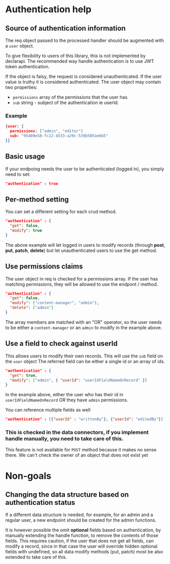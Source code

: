 Authentication help
=====================

Source of authentication information
------------------------------------
The req object passed to the processed handler should be augmented with a `user` object.

To give flexibility to users of this library, this is not implemented by declarapi.
The recommended way handle authentication is to use JWT token authentication.

If the object is falsy, the request is considered unauthenticated.
If the user value is truthy it is considered authenticated.
The user object may contain two properties:
- `permissions` array of the permissions that the user has.
- `sub` string - subject of the authentication ie userId.

### Example
```json
{user: {
  permissions: ["admin", "editor"]
  sub: "95489e58-fc22-4533-a29c-539b505ae6b5"
}}
```

Basic usage
-----------
If your endpoing needs the user to be authenticated (logged in),
you simply need to set:
```json
"authentication" : true
```

Per-method setting
------------------
You can set a different setting for each crud method.
```json
"authentication" : {
  "get": false,
  "modify": true
}
```
The above example will let logged in users to modify records (through __post__, __put__, __patch__, __delete__) but let unauthenticated users to use the get method.

Use permissions claims
----------------------
The user object in req is checked for a permissions array.
If the user has matching permissions, they will be allowed to use the endpont / method.
```json
"authentication" : {
  "get": false,
  "modify": ["content-manager", "admin"],
  "delete": ["admin"]
}
```
The array members are matched with an "OR" operator, so the user needs to be either a `content-manager` or an `admin` to modify in the example above.


Use a field to check against userId
-----------------------------------
This allows users to modify their own records.
This will use the `sub` field on the `user` object
The referred field can be either a single id or an array of ids.
```json
"authentication" : {
  "get": true,
  "modify": ["admin", { "userId": "userIdFieldNameOnRecord" }]
}
```
In the example above, either the user who has their id in `userIdFieldNameOnRecord` OR they have `admin` permissions.

You can reference multiple fields as well
```json
"authentication" : [{"userId" : "writtenBy"}, {"userId": "editedBy"}]
```

### This is checked in the data connectors, if you implement handle manually, you need to take care of this.

This feature is not available for `POST` method because it makes no sense there. We can't check the owner of an object that does not exist yet

Non-goals
=========

Changing the data structure based on authentication status
----------------------------------------------------------
If a different data structure is needed,
for example, for an  admin and a regular user, a new endpoint
should be created for the admin functions.

It is however possible the omit **optional** fields based on authentication, by manually extending the handle function, to remove the contents of those fields. This requires caution, if the user that does not get all fields, can modify a record, since in that case the user will override hidden optional fields with undefined, so all data modify methods (put, patch) most be also extended to take care of this.
